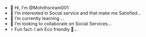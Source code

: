 - 👋 Hi, I’m @Mohithsriram001
- 👀 I’m interested in Social service and that make me Satisfied...
- 🌱 I’m currently learning ...
- 💞️ I’m looking to collaborate on Social Services...
- ⚡ Fun fact: I am Eco friendly 🤗...

<!---
Mohithsriram001/Mohithsriram001 is a ✨ special ✨ repository because its `README.md` (this file) appears on your GitHub profile.
You can click the Preview link to take a look at your changes.
--->
